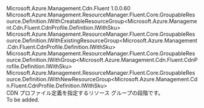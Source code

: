 <Type Name="IWithGroup" FullName="Microsoft.Azure.Management.Cdn.Fluent.CdnProfile.Definition.IWithGroup">
  <TypeSignature Language="C#" Value="public interface IWithGroup : Microsoft.Azure.Management.ResourceManager.Fluent.Core.GroupableResource.Definition.IWithCreatableResourceGroup&lt;Microsoft.Azure.Management.Cdn.Fluent.CdnProfile.Definition.IWithSku&gt;, Microsoft.Azure.Management.ResourceManager.Fluent.Core.GroupableResource.Definition.IWithExistingResourceGroup&lt;Microsoft.Azure.Management.Cdn.Fluent.CdnProfile.Definition.IWithSku&gt;, Microsoft.Azure.Management.ResourceManager.Fluent.Core.GroupableResource.Definition.IWithGroup&lt;Microsoft.Azure.Management.Cdn.Fluent.CdnProfile.Definition.IWithSku&gt;, Microsoft.Azure.Management.ResourceManager.Fluent.Core.GroupableResource.Definition.IWithNewResourceGroup&lt;Microsoft.Azure.Management.Cdn.Fluent.CdnProfile.Definition.IWithSku&gt;" />
  <TypeSignature Language="ILAsm" Value=".class public interface auto ansi abstract IWithGroup implements class Microsoft.Azure.Management.ResourceManager.Fluent.Core.GroupableResource.Definition.IWithCreatableResourceGroup`1&lt;class Microsoft.Azure.Management.Cdn.Fluent.CdnProfile.Definition.IWithSku&gt;, class Microsoft.Azure.Management.ResourceManager.Fluent.Core.GroupableResource.Definition.IWithExistingResourceGroup`1&lt;class Microsoft.Azure.Management.Cdn.Fluent.CdnProfile.Definition.IWithSku&gt;, class Microsoft.Azure.Management.ResourceManager.Fluent.Core.GroupableResource.Definition.IWithGroup`1&lt;class Microsoft.Azure.Management.Cdn.Fluent.CdnProfile.Definition.IWithSku&gt;, class Microsoft.Azure.Management.ResourceManager.Fluent.Core.GroupableResource.Definition.IWithNewResourceGroup`1&lt;class Microsoft.Azure.Management.Cdn.Fluent.CdnProfile.Definition.IWithSku&gt;" />
  <TypeSignature Language="DocId" Value="T:Microsoft.Azure.Management.Cdn.Fluent.CdnProfile.Definition.IWithGroup" />
  <TypeSignature Language="VB.NET" Value="Public Interface IWithGroup&#xA;Implements IWithCreatableResourceGroup(Of IWithSku), IWithExistingResourceGroup(Of IWithSku), IWithGroup(Of IWithSku), IWithNewResourceGroup(Of IWithSku)" />
  <TypeSignature Language="F#" Value="type IWithGroup = interface&#xA;    interface IWithGroup&lt;IWithSku&gt;&#xA;    interface IWithExistingResourceGroup&lt;IWithSku&gt;&#xA;    interface IWithNewResourceGroup&lt;IWithSku&gt;&#xA;    interface IWithCreatableResourceGroup&lt;IWithSku&gt;" />
  <AssemblyInfo>
    <AssemblyName>Microsoft.Azure.Management.Cdn.Fluent</AssemblyName>
    <AssemblyVersion>1.0.0.60</AssemblyVersion>
  </AssemblyInfo>
  <Interfaces>
    <Interface>
      <InterfaceName>Microsoft.Azure.Management.ResourceManager.Fluent.Core.GroupableResource.Definition.IWithCreatableResourceGroup&lt;Microsoft.Azure.Management.Cdn.Fluent.CdnProfile.Definition.IWithSku&gt;</InterfaceName>
    </Interface>
    <Interface>
      <InterfaceName>Microsoft.Azure.Management.ResourceManager.Fluent.Core.GroupableResource.Definition.IWithExistingResourceGroup&lt;Microsoft.Azure.Management.Cdn.Fluent.CdnProfile.Definition.IWithSku&gt;</InterfaceName>
    </Interface>
    <Interface>
      <InterfaceName>Microsoft.Azure.Management.ResourceManager.Fluent.Core.GroupableResource.Definition.IWithGroup&lt;Microsoft.Azure.Management.Cdn.Fluent.CdnProfile.Definition.IWithSku&gt;</InterfaceName>
    </Interface>
    <Interface>
      <InterfaceName>Microsoft.Azure.Management.ResourceManager.Fluent.Core.GroupableResource.Definition.IWithNewResourceGroup&lt;Microsoft.Azure.Management.Cdn.Fluent.CdnProfile.Definition.IWithSku&gt;</InterfaceName>
    </Interface>
  </Interfaces>
  <Docs>
    <summary>
            CDN プロファイル定義を指定するリソース グループの段階です。
            </summary>
    <remarks>To be added.</remarks>
  </Docs>
  <Members />
</Type>